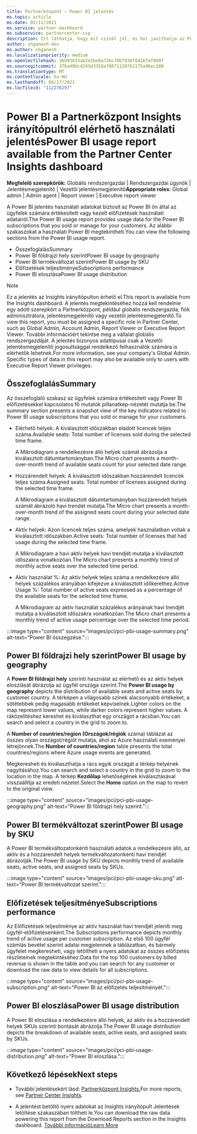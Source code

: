 ```yaml
---
title: Partnerközpont – Power BI jelentés
ms.topic: article
ms.date: 01/11/2021
ms.service: partner-dashboard
ms.subservice: partnercenter-csp
description: Itt láthatja, hogy mit csinál jól, és hol javíthatja az Power BI értékesítésre vagy az ügyfelek számára kezelhető előfizetések használatára vonatkozóan.
author: shganesh-dev
ms.author: shganesh
ms.localizationpriority: medium
ms.openlocfilehash: 36993633ab2e2be0a726c70bf930f842bfaf890f
ms.sourcegitcommit: 376a49bcd245d3358a78871128761175a96ec200
ms.translationtype: MT
ms.contentlocale: hu-HU
ms.lasthandoff: 06/17/2021
ms.locfileid: "112276297"
---
```

# <a name="power-bi-usage-report-available-from-the-partner-center-insights-dashboard"></a><span data-ttu-id="e164d-103">Power BI a Partnerközpont Insights irányítópultról elérhető használati jelentés</span><span class="sxs-lookup"><span data-stu-id="e164d-103">Power BI usage report available from the Partner Center Insights dashboard</span></span>

<span data-ttu-id="e164d-104">**Megfelelő szerepkörök:** Globális rendszergazdai | Rendszergazdai ügynök | Jelentésmegjelenítő | Vezetői jelentésmegjelenítő</span><span class="sxs-lookup"><span data-stu-id="e164d-104">**Appropriate roles**: Global admin | Admin agent | Report viewer | Executive report viewer</span></span>

<span data-ttu-id="e164d-105">A Power BI jelentés használati adatokat biztosít az Power BI ön által az ügyfelek számára értékesített vagy kezelt előfizetések használati adatairól.</span><span class="sxs-lookup"><span data-stu-id="e164d-105">The Power BI usage report provides usage data for the Power BI subscriptions that you sold or manage for your customers.</span></span> <span data-ttu-id="e164d-106">Az alábbi szakaszokat a használati Power BI megtekintheti.</span><span class="sxs-lookup"><span data-stu-id="e164d-106">You can view the following sections from the Power BI usage report.</span></span>

- <span data-ttu-id="e164d-107">Összefoglalás</span><span class="sxs-lookup"><span data-stu-id="e164d-107">Summary</span></span>
- <span data-ttu-id="e164d-108">Power BI földrajzi hely szerint</span><span class="sxs-lookup"><span data-stu-id="e164d-108">Power BI usage by geography</span></span>
- <span data-ttu-id="e164d-109">Power BI termékváltozat szerint</span><span class="sxs-lookup"><span data-stu-id="e164d-109">Power BI usage by SKU</span></span>
- <span data-ttu-id="e164d-110">Előfizetések teljesítménye</span><span class="sxs-lookup"><span data-stu-id="e164d-110">Subscriptions performance</span></span>
- <span data-ttu-id="e164d-111">Power BI eloszlása</span><span class="sxs-lookup"><span data-stu-id="e164d-111">Power BI usage distribution</span></span>

 > [!NOTE]
 > <span data-ttu-id="e164d-112">Ez a jelentés az Insights irányítópulton érhető el.</span><span class="sxs-lookup"><span data-stu-id="e164d-112">This report is available from the Insights dashboard.</span></span> <span data-ttu-id="e164d-113">A jelentés megtekintéséhez hozzá kell rendelnie egy adott szerepkört a Partnerközpont, például globális rendszergazda, fiók adminisztrátora, jelentésmegjelenítő vagy vezetői jelentésmegjelenítő.</span><span class="sxs-lookup"><span data-stu-id="e164d-113">To view this report, you must be assigned a specific role in Partner Center, such as Global Admin, Account Admin, Report Viewer or Executive Report Viewer.</span></span> <span data-ttu-id="e164d-114">További információért tekintse meg a vállalat globális rendszergazdáját. A jelentés bizonyos adattípusai csak a Vezetői jelentésmegjelenítő jogosultsággal rendelkező felhasználók számára is elérhetők lehetnek.</span><span class="sxs-lookup"><span data-stu-id="e164d-114">For more information, see your company's Global Admin. Specific types of data in this report may also be available only to users with Executive Report Viewer privileges.</span></span>

## <a name="summary"></a><span data-ttu-id="e164d-115">Összefoglalás</span><span class="sxs-lookup"><span data-stu-id="e164d-115">Summary</span></span>

<span data-ttu-id="e164d-116">Az összefoglaló szakasz az ügyfelek számára értékesített vagy Power BI előfizetésekkel kapcsolatos fő mutatók pillanatkép-nézetét mutatja be.</span><span class="sxs-lookup"><span data-stu-id="e164d-116">The summary section presents a snapshot view of the key indicators related to Power BI usage subscriptions that you sold or manage for your customers.</span></span> 

- <span data-ttu-id="e164d-117">Elérhető helyek: A kiválasztott időszakban eladott licencek teljes száma.</span><span class="sxs-lookup"><span data-stu-id="e164d-117">Available seats: Total number of licenses sold during the selected time frame.</span></span>

   <span data-ttu-id="e164d-118">A Mikrodiagram a rendelkezésre álló helyek számát ábrázolja a kiválasztott dátumtartományban.</span><span class="sxs-lookup"><span data-stu-id="e164d-118">The Micro chart presents a month-over-month trend of available seats count for your selected date range.</span></span>

- <span data-ttu-id="e164d-119">Hozzárendelt helyek: A kiválasztott időszakban hozzárendelt licencek teljes száma.</span><span class="sxs-lookup"><span data-stu-id="e164d-119">Assigned seats: Total number of licenses assigned during the selected time frame.</span></span>

   <span data-ttu-id="e164d-120">A Mikrodiagram a kiválasztott dátumtartományban hozzárendelt helyek számát ábrázoló havi trendet mutatja.</span><span class="sxs-lookup"><span data-stu-id="e164d-120">The Micro chart presents a month-over-month trend of the assigned seats count during your selected date range.</span></span>

- <span data-ttu-id="e164d-121">Aktív helyek: Azon licencek teljes száma, amelyek használatban voltak a kiválasztott időszakban.</span><span class="sxs-lookup"><span data-stu-id="e164d-121">Active seats: Total number of licenses that had usage during the selected time frame.</span></span> 

   <span data-ttu-id="e164d-122">A Mikrodiagram a havi aktív helyek havi trendjét mutatja a kiválasztott időszakra vonatkozóan.</span><span class="sxs-lookup"><span data-stu-id="e164d-122">The Micro chart presents a monthly trend of monthly active seats over the selected time period.</span></span>

- <span data-ttu-id="e164d-123">Aktív használat %: Az aktív helyek teljes száma a rendelkezésre álló helyek százalékos arányában kifejezve a kiválasztott időkerethez.</span><span class="sxs-lookup"><span data-stu-id="e164d-123">Active Usage %: Total number of active seats expressed as a percentage of the available seats for the selected time frame.</span></span> 

   <span data-ttu-id="e164d-124">A Mikrodiagram az aktív használat százalékos arányának havi trendjét mutatja a kiválasztott időszakra vonatkozóan.</span><span class="sxs-lookup"><span data-stu-id="e164d-124">The Micro chart presents a monthly trend of active usage percentage over the selected time period.</span></span>

:::image type="content" source="images/pci/pci-pbi-usage-summary.png" alt-text="Power BI összegzése.":::

## <a name="power-bi-usage-by-geography"></a><span data-ttu-id="e164d-126">Power BI földrajzi hely szerint</span><span class="sxs-lookup"><span data-stu-id="e164d-126">Power BI usage by geography</span></span>

<span data-ttu-id="e164d-127">A **Power BI földrajzi hely** szerinti használat az elérhető és az aktív helyek eloszlását ábrázolja az ügyfél országa szerint.</span><span class="sxs-lookup"><span data-stu-id="e164d-127">The **Power BI usage by geography** depicts the distribution of available seats and active seats by customer country.</span></span> <span data-ttu-id="e164d-128">A térképen a világosabb színek alacsonyabb értékeket, a sötétebbek pedig magasabb értékeket képviselnek.</span><span class="sxs-lookup"><span data-stu-id="e164d-128">Lighter colors on the map represent lower values, while darker colors represent higher values.</span></span> <span data-ttu-id="e164d-129">A ráközelítéshez kereshet és kiválaszthat egy országot a rácsban.</span><span class="sxs-lookup"><span data-stu-id="e164d-129">You can search and select a country in the grid to zoom to.</span></span>

<span data-ttu-id="e164d-130">A **Number of countries/region (Országok/régiók** száma) táblázat az összes olyan országot/régiót mutatja, ahol az Azure használati eseményei létrejönnek.</span><span class="sxs-lookup"><span data-stu-id="e164d-130">The **Number of countries/region** table presents the total countries/regions where Azure usage events are generated.</span></span>

<span data-ttu-id="e164d-131">Megkeresheti és kiválaszthatja a rács egyik országát a térkép helyének nagyításához.</span><span class="sxs-lookup"><span data-stu-id="e164d-131">You can search and select a country in the grid to zoom to the location in the map.</span></span> <span data-ttu-id="e164d-132">A térkép **Kezdőlap** lehetőségének kiválasztásával visszaállítja az eredeti nézetet.</span><span class="sxs-lookup"><span data-stu-id="e164d-132">Select the **Home** option on the map to revert to the original view.</span></span>

:::image type="content" source="images/pci/pci-pbi-usage-geography.png" alt-text="Power BI földrajzi hely szerint.":::

## <a name="power-bi-usage-by-sku"></a><span data-ttu-id="e164d-134">Power BI termékváltozat szerint</span><span class="sxs-lookup"><span data-stu-id="e164d-134">Power BI usage by SKU</span></span>

<span data-ttu-id="e164d-135">A Power BI termékváltozatonkénti használati adatok a rendelkezésre álló, az aktív és a hozzárendelt helyek termékváltozatonkénti havi trendjét ábrázolják.</span><span class="sxs-lookup"><span data-stu-id="e164d-135">The Power BI usage by SKU depicts monthly trend of available seats, active seats, and assigned seats by SKUs.</span></span>

:::image type="content" source="images/pci/pci-pbi-usage-sku.png" alt-text="Power BI termékváltozat szerint.":::

## <a name="subscriptions-performance"></a><span data-ttu-id="e164d-137">Előfizetések teljesítménye</span><span class="sxs-lookup"><span data-stu-id="e164d-137">Subscriptions performance</span></span>

<span data-ttu-id="e164d-138">Az Előfizetések teljesítménye az aktív használat havi trendjét jeleníti meg ügyfél-előfizetésenként.</span><span class="sxs-lookup"><span data-stu-id="e164d-138">The Subscriptions performance depicts monthly trend of active usage per customer subscription.</span></span> <span data-ttu-id="e164d-139">Az első 100 ügyfél számlás bevétel szerint adatai megjelennek a táblázatban, és bármely ügyfelet megkeresheti, vagy letöltheti a nyers adatokat az összes előfizetés részleteinek megtekintéséhez.</span><span class="sxs-lookup"><span data-stu-id="e164d-139">Data for the top 100 customers by billed revenue is shown in the table and you can search for any customer or download the raw data to view details for all subscriptions.</span></span>

:::image type="content" source="images/pci/pci-pbi-usage-subscription.png" alt-text="Power BI az előfizetés teljesítményét.":::

## <a name="power-bi-usage-distribution"></a><span data-ttu-id="e164d-141">Power BI eloszlása</span><span class="sxs-lookup"><span data-stu-id="e164d-141">Power BI usage distribution</span></span>

<span data-ttu-id="e164d-142">A Power BI eloszlása a rendelkezésre álló helyek, az aktív és a hozzárendelt helyek SKUs szerinti bontását ábrázolja.</span><span class="sxs-lookup"><span data-stu-id="e164d-142">The Power BI usage distribution depicts the breakdown of available seats, active seats, and assigned seats by SKUs.</span></span>

:::image type="content" source="images/pci/pci-pbi-usage-distribution.png" alt-text="Power BI eloszlása.":::

## <a name="next-steps"></a><span data-ttu-id="e164d-144">Következő lépések</span><span class="sxs-lookup"><span data-stu-id="e164d-144">Next steps</span></span>

- <span data-ttu-id="e164d-145">További jelentésekért lásd: [Partnerközpont Insights.](partner-center-insights.md)</span><span class="sxs-lookup"><span data-stu-id="e164d-145">For more reports, see [Partner Center Insights](partner-center-insights.md).</span></span>

- <span data-ttu-id="e164d-146">A jelentést betöltő nyers adatokat az Insights irányítópult Jelentések letöltése szakaszában töltheti le.</span><span class="sxs-lookup"><span data-stu-id="e164d-146">You can download the raw data powering this report from the Download Reports section in the Insights dashboard.</span></span> [<span data-ttu-id="e164d-147">További információ</span><span class="sxs-lookup"><span data-stu-id="e164d-147">Learn More</span></span>](pci-download-reports.md) 
